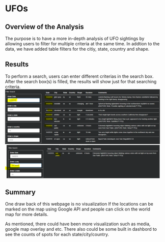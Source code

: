 # UFOs
## Overview of the Analysis 
The purpose is to have a more in-depth analysis of UFO sightings by allowing users to filter for multiple criteria at the same time. In addtion to the data, we have added table filters for the citiy, state, country and shape.
## Results
To perform a search, users can enter different criterias in the search box. After the search box(s) is filled, the results will show just for that searching criteria. 
![](images/Use_Filter.PNG)
![](images/User_Filter_2.PNG)
## Summary
One draw back of this webpage is no visualization If the locations can be marked on the map using Google API and people can click on the world map for more details. 

As mentioned, there could have been more visualization such as media, google map overlay and etc. 
There also could be some built in dashbord to see the counts of spots for each state/city/country. 